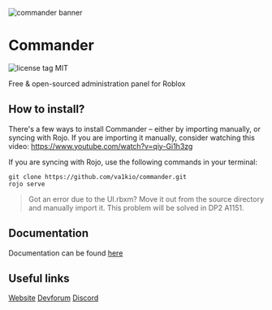 ![commander banner](https://cdn.discordapp.com/attachments/813590068090372166/816336437922234418/Banner_2.png)

# Commander

![license tag MIT](https://img.shields.io/badge/license-MIT-brightgreen?style=for-the-badge)

Free & open-sourced administration panel for Roblox

## How to install?

There's a few ways to install Commander – either by importing manually, or syncing with Rojo.
If you are importing it manually, consider watching this video: https://www.youtube.com/watch?v=qiy-Gi1h3zg

If you are syncing with Rojo, use the following commands in your terminal:
```
git clone https://github.com/va1kio/commander.git
rojo serve
```

> Got an error due to the UI.rbxm? Move it out from the source directory and manually import it. This problem will be solved in DP2 A1151.

## Documentation

Documentation can be found [here](https://va1kio.github.io/commander-site/docs/#/home)

## Useful links

[Website](https://va1kio.github.io/commander-site/)
[Devforum](https://devforum.roblox.com/t/dp2-commander-easy-to-use-administration-panel/503290/)
[Discord](https://discord.gg/RzxxD7YCaU)
